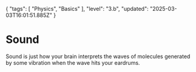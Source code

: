 {
  "tags": [
    "Physics",
    "Basics"
  ],
  "level": "3.b",
  "updated": "2025-03-03T16:01:51.885Z"
}

# Sound

Sound is just how your brain interprets the waves of molecules generated by some vibration when the wave hits your eardrums.